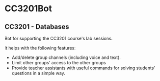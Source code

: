 # CC3201Bot

## CC3201 - Databases

Bot for supporting the CC3201 course's lab sessions.

It helps with the following features:

- Add/delete group channels (including voice and text).
- Limit other groups' access to the other groups
- Provide teacher assistants with useful commands for solving students' questions in a simple way.
